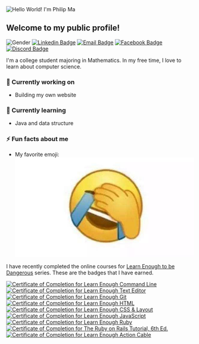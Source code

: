<img src="https://media.giphy.com/media/Up82SKlKee1WK98kJB/giphy.gif" alt="Hello World! I'm Philip Ma" width="1000">

## **Welcome to my public profile!**

![Gender](https://img.shields.io/badge/gender-%F0%9F%A4%B5-lightgrey?style=flat-square) [![Linkedin Badge](https://img.shields.io/badge/-LinkedIn-0088B5?style=flat-square&logo=Linkedin&logoColor=white&link=https://www.linkedin.com/in/mayueran/)](https://www.linkedin.com/in/mayueran/) [![Email Badge](https://img.shields.io/badge/-Email-0072C6?style=flat-square&logo=Microsoft-Outlook&logoColor=white&link=mailto:ma_philip2000@hotmail.com)](mailto:ma_philip2000@hotmail.com) [![Facebook Badge](https://img.shields.io/badge/-Facebook-1877F2?style=flat-square&logo=Facebook&logoColor=white&link=https://www.facebook.com/profile.php?id=100005435356460)](https://www.facebook.com/profile.php?id=100005435356460) [![Discord Badge](https://img.shields.io/badge/-Discord-7289DA?style=flat-square&logo=Discord&logoColor=white&link=https://discord.gg/XWgQfEU)](https://discord.gg/XWgQfEU)

I'm a college student majoring in Mathematics. In my free time, I love to learn about computer science.

### 🔭 Currently working on
- Building my own website

### 🌱 Currently learning
- Java and data structure

### ⚡ Fun facts about me
- My favorite emoji: ![facepalm](/assets/facepalm.jpg)

I have recently completed the online courses for [Learn Enough to be Dangerous](https://www.learnenough.com) series. These are the badges that I have earned.

<a href="https://www.learnenough.com/certificates/a71f20e7"><img src="https://www.learnenough.com/certificates/a71f20e7/command-line-tutorial.svg" alt="Certificate of Completion for Learn Enough Command Line"></a><a href="https://www.learnenough.com/certificates/a71f20e7"><img src="https://www.learnenough.com/certificates/a71f20e7/text-editor-tutorial.svg" alt="Certificate of Completion for Learn Enough Text Editor"></a><a href="https://www.learnenough.com/certificates/a71f20e7"><img src="https://www.learnenough.com/certificates/a71f20e7/git-tutorial.svg" alt="Certificate of Completion for Learn Enough Git"></a><a href="https://www.learnenough.com/certificates/a71f20e7"><img src="https://www.learnenough.com/certificates/a71f20e7/html-tutorial.svg" alt="Certificate of Completion for Learn Enough HTML"></a><a href="https://www.learnenough.com/certificates/a71f20e7"><img src="https://www.learnenough.com/certificates/a71f20e7/css-and-layout-tutorial.svg" alt="Certificate of Completion for Learn Enough CSS &amp; Layout"></a><a href="https://www.learnenough.com/certificates/a71f20e7"><img src="https://www.learnenough.com/certificates/a71f20e7/javascript-tutorial.svg" alt="Certificate of Completion for Learn Enough JavaScript"></a><a href="https://www.learnenough.com/certificates/a71f20e7"><img src="https://www.learnenough.com/certificates/a71f20e7/ruby-tutorial.svg" alt="Certificate of Completion for Learn Enough Ruby"></a><a href="https://www.learnenough.com/certificates/a71f20e7"><img src="https://www.learnenough.com/certificates/a71f20e7/ruby-on-rails-6th-edition-tutorial.svg" alt="Certificate of Completion for The Ruby on Rails Tutorial, 6th Ed."></a><a href="https://www.learnenough.com/certificates/a71f20e7"><img src="https://www.learnenough.com/certificates/a71f20e7/action-cable-tutorial.svg" alt="Certificate of Completion for Learn Enough Action Cable"></a>


<!--
**PhilipMa2/PhilipMa2** is a ✨ _special_ ✨ repository because its `README.md` (this file) appears on your GitHub profile.

Here are some ideas to get you started:

- 🔭 I’m currently working on ...
- 🌱 I’m currently learning ...
- 👯 I’m looking to collaborate on ...
- 🤔 I’m looking for help with ...
- 💬 Ask me about ...
- 📫 How to reach me: ...
- 😄 Pronouns: ...
- ⚡ Fun fact: ...
-->
